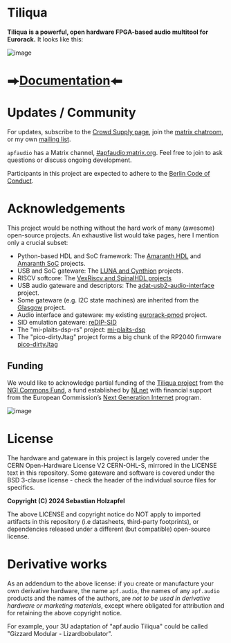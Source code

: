 # Tiliqua

**Tiliqua is a powerful, open hardware FPGA-based audio multitool for Eurorack.** It looks like this:

![image](https://github.com/user-attachments/assets/1dbe8672-6f8d-4d33-b0d6-634b90801f7d)

# ⮕[Documentation](https://apfaudio.github.io/tiliqua/)⬅

# Updates / Community

For updates, subscribe to the [Crowd Supply page](https://www.crowdsupply.com/apfaudio/tiliqua), join the [matrix chatroom](https://matrix.to/#/#apfaudio:matrix.org), or my own [mailing list](https://apf.audio/).

`apfaudio` has a Matrix channel, [#apfaudio:matrix.org](https://matrix.to/#/#apfaudio:matrix.org). Feel free to join to ask questions or discuss ongoing development.

Participants in this project are expected to adhere to the [Berlin Code of Conduct](https://berlincodeofconduct.org/).

# Acknowledgements

This project would be nothing without the hard work of many (awesome) open-source projects. An exhaustive list would take pages, here I mention only a crucial subset:

- Python-based HDL and SoC framework: The [Amaranth HDL](https://github.com/amaranth-lang/amaranth) and [Amaranth SoC](https://github.com/amaranth-lang/amaranth-soc) projects.
- USB and SoC gateware: The [LUNA and Cynthion](https://github.com/greatscottgadgets/luna/) projects.
- RISCV softcore: The [VexRiscv and SpinalHDL projects](https://github.com/SpinalHDL/VexRiscv)
- USB audio gateware and descriptors: The [adat-usb2-audio-interface](https://github.com/hansfbaier/adat-usb2-audio-interface) project.
- Some gateware (e.g. I2C state machines) are inherited from the [Glasgow](https://github.com/GlasgowEmbedded/glasgow) project.
- Audio interface and gateware: my existing [eurorack-pmod](https://github.com/apfaudio/eurorack-pmod) project.
- SID emulation gateware: [reDIP-SID](https://github.com/daglem/reDIP-SID)
- The "mi-plaits-dsp-rs" project: [mi-plaits-dsp](https://github.com/sourcebox/mi-plaits-dsp-rs)
- The "pico-dirtyJtag" project forms a big chunk of the RP2040 firmware [pico-dirtyJtag](github.com/phdussud/pico-dirtyJtag)

## Funding

We would like to acknowledge partial funding of the [Tiliqua project](https://nlnet.nl/project/Tiliqua/) from the [NGI Commons Fund](https://nlnet.nl/commonsfund), a fund established by [NLnet](https://nlnet.nl/) with financial support from the European Commission’s [Next Generation Internet](https://ngi.eu/) program.

![image](https://nlnet.nl/logo/banner-320x120.png)

# License

The hardware and gateware in this project is largely covered under the CERN Open-Hardware License V2 CERN-OHL-S, mirrored in the LICENSE text in this repository. Some gateware and software is covered under the BSD 3-clause license - check the header of the individual source files for specifics.

**Copyright (C) 2024 Sebastian Holzapfel**

The above LICENSE and copyright notice do NOT apply to imported artifacts in this repository (i.e datasheets, third-party footprints), or dependencies released under a different (but compatible) open-source license.

# Derivative works

As an addendum to the above license: if you create or manufacture your own derivative hardware, the name `apf.audio`, the names of any `apf.audio` products and the names of the authors, are *not to be used in derivative hardware or marketing materials*, except where obligated for attribution and for retaining the above copyright notice.

For example, your 3U adaptation of "apf.audio Tiliqua" could be called "Gizzard Modular - Lizardbobulator".
